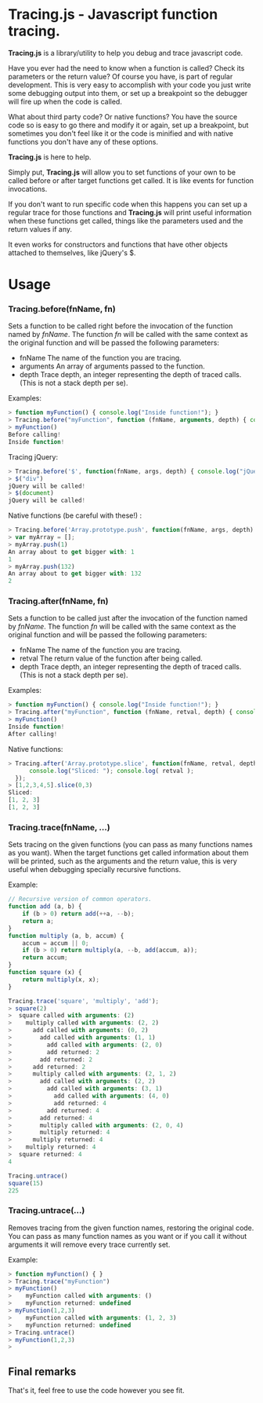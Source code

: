 Tracing.js - Javascript function tracing.
===

**Tracing.js** is a library/utility to help you debug and trace javascript code.

Have you ever had the need to know when a function is called? Check its parameters or the return value? Of course you have, is part of regular development. This is very easy to accomplish with your code you just write some debugging output into them, or set up a breakpoint so the debugger will fire up when the code is called.

What about third party code? Or native functions? You have the source code so is easy to go there and modify it or again, set up a breakpoint, but sometimes you don't feel like it or the code is minified and with native functions you don't have any of these options.

**Tracing.js** is here to help.

Simply put, **Tracing.js** will allow you to set functions of your own to be called before or after target functions get called. It is like events for function invocations.

If you don't want to run specific code when this happens you can set up a regular trace for those functions and **Tracing.js** will print useful information when these functions get called, things like the parameters used and the return values if any.

It even works for constructors and functions that have other objects attached to themselves, like jQuery's $.

# Usage

###     Tracing.before(fnName, fn)

Sets a function to be called right before the invocation of the function named by _fnName_. The function _fn_ will be called with the same context as the original function and will be passed the following parameters:

* fnName
  The name of the function you are tracing.
* arguments
  An array of arguments passed to the function.
* depth
  Trace depth, an integer representing the depth of traced calls. (This is not a stack depth per se).


Examples:

```javascript
> function myFunction() { console.log("Inside function!"); }
> Tracing.before("myFunction", function (fnName, arguments, depth) { console.log("Before calling!"); } )
> myFunction()
Before calling!
Inside function!
```

Tracing jQuery:

```javascript
> Tracing.before('$', function(fnName, args, depth) { console.log("jQuery will be called!"); } );
> $("div")
jQuery will be called!
> $(document)
jQuery will be called!
```

Native functions (be careful with these!) :

```javascript
> Tracing.before('Array.prototype.push', function(fnName, args, depth) { console.log("An array about to get bigger with: " + args[0]); });
> var myArray = [];
> myArray.push(1)
An array about to get bigger with: 1
1
> myArray.push(132)
An array about to get bigger with: 132
2
```

###     Tracing.after(fnName, fn)

Sets a function to be called just after the invocation of the function named by _fnName_. The function _fn_ will be called with the same context as the original function and will be passed the following parameters:

* fnName
  The name of the function you are tracing.
* retval
  The return value of the function after being called.
* depth
  Trace depth, an integer representing the depth of traced calls. (This is not a stack depth per se).

Examples:

```javascript
> function myFunction() { console.log("Inside function!"); }
> Tracing.after("myFunction", function (fnName, retval, depth) { console.log("After calling!"); } )
> myFunction()
Inside function!
After calling!
```

Native functions:

```javascript
> Tracing.after('Array.prototype.slice', function(fnName, retval, depth) {
      console.log("Sliced: "); console.log( retval );
  });
> [1,2,3,4,5].slice(0,3)
Sliced:
[1, 2, 3]
[1, 2, 3]
```

###     Tracing.trace(fnName, ...)

Sets tracing on the given functions (you can pass as many functions names as you want). When the target functions get called information about them will be printed, such as the arguments and the return value, this is very useful when debugging specially recursive functions.

Example:

```javascript
// Recursive version of common operators.
function add (a, b) {
    if (b > 0) return add(++a, --b);
    return a;
}
function multiply (a, b, accum) {
    accum = accum || 0;
    if (b > 0) return multiply(a, --b, add(accum, a));
    return accum;
}
function square (x) {
    return multiply(x, x);
}

Tracing.trace('square', 'multiply', 'add');
> square(2)
>  square called with arguments: (2)
>    multiply called with arguments: (2, 2)
>      add called with arguments: (0, 2)
>        add called with arguments: (1, 1)
>          add called with arguments: (2, 0)
>          add returned: 2
>        add returned: 2
>      add returned: 2
>      multiply called with arguments: (2, 1, 2)
>        add called with arguments: (2, 2)
>          add called with arguments: (3, 1)
>            add called with arguments: (4, 0)
>            add returned: 4
>          add returned: 4
>        add returned: 4
>        multiply called with arguments: (2, 0, 4)
>        multiply returned: 4
>      multiply returned: 4
>    multiply returned: 4
>  square returned: 4
4

Tracing.untrace()
square(15)
225
```

###     Tracing.untrace(...)

Removes tracing from the given function names, restoring the original code. You can pass as many function names as you want or if you call it without arguments it will remove every trace currently set.

Example:

```javascript
> function myFunction() { }
> Tracing.trace("myFunction")
> myFunction()
>    myFunction called with arguments: ()
>    myFunction returned: undefined
> myFunction(1,2,3)
>    myFunction called with arguments: (1, 2, 3)
>    myFunction returned: undefined
> Tracing.untrace()
> myFunction(1,2,3)
>
```

## Final remarks

That's it, feel free to use the code however you see fit.
